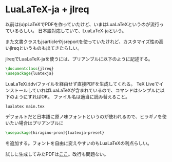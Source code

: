 # LuaLaTeX-ja + jlreq

以前は(u)pLaTeXでPDFを作っていたけど、いまはLuaLaTeXというのが流行っているらしい。
日本語対応していて、LuaLaTeX-jaという。

また文書クラスもjsarticleやjsreportを使っていたけれど、カスタマイズ性の高いjlreqというものも出てきたらしい。

jlreqでLuaLaTeX-jaを使うには、プリアンブルに以下のように記述する。

```tex
\documentclass{jlreq}
\usepackage{luatexja}
```

LuaLaTeXはdviファイルを経由せず直接PDFを生成してくれる。
TeX LiveでインストールしていればLuaLaTeXが含まれているので、コマンドはシンプルに以下のようにすればOK。
ファイル名は適当に読み替えること。

```
lualatex main.tex
```

デフォルトだと日本語に原ノ味フォントというのが使われるので、ヒラギノを使いたい場合はプリアンブルに

```tex
\usepackage[hiragino-pron]{luatexja-preset}
```

を追加する。フォントを自由に変えやすいのもLuaLaTeXの利点らしい。

試しに生成してみたPDFは[ここ](../../../sample/tex/lualatex-jlreq.pdf)。改行も問題ない。
